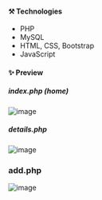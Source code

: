 #### ⚒️ Technologies
- PHP
- MySQL
- HTML, CSS, Bootstrap
- JavaScript
  

#### ✨ Preview
##### index.php (home)

![image](https://github.com/user-attachments/assets/4f9c7823-cb47-4f59-8461-0dd20c8fcd1e)

##### details.php
![image](https://github.com/user-attachments/assets/ad798214-a0c2-47b2-85a8-d6e945a76d43)

### add.php
![image](https://github.com/user-attachments/assets/a383e9f0-0775-4190-afb3-602400b66ae3)
